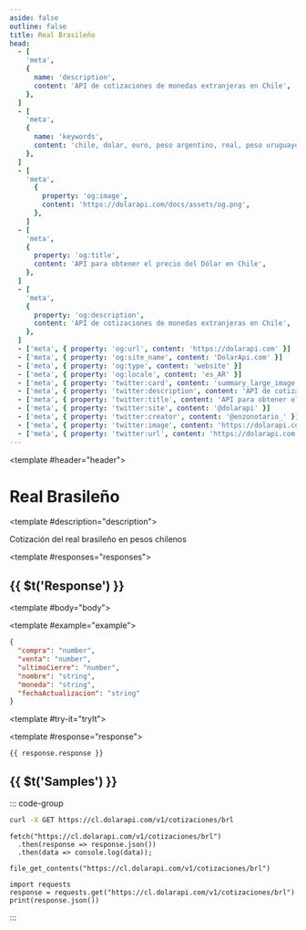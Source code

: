 ```yaml
---
aside: false
outline: false
title: Real Brasileño
head:
  - [
    'meta',
    {
      name: 'description',
      content: 'API de cotizaciones de monedas extranjeras en Chile',
    },
  ]
  - [
    'meta',
    {
      name: 'keywords',
      content: 'chile, dolar, euro, peso argentino, real, peso uruguayo, dolar api, dolar api chile',
    },
  ]
  - [
    'meta',
      {
        property: 'og:image',
        content: 'https://dolarapi.com/docs/assets/og.png',
      },
    ]
  - [
    'meta',
    {
      property: 'og:title',
      content: 'API para obtener el precio del Dólar en Chile',
    },
  ]
  - [
    'meta',
    {
      property: 'og:description',
      content: 'API de cotizaciones de monedas extranjeras en Chile',
    },
  ]
  - ['meta', { property: 'og:url', content: 'https://dolarapi.com' }]
  - ['meta', { property: 'og:site_name', content: 'DolarApi.com' }]
  - ['meta', { property: 'og:type', content: 'website' }]
  - ['meta', { property: 'og:locale', content: 'es_AR' }]
  - ['meta', { property: 'twitter:card', content: 'summary_large_image' }]
  - ['meta', { property: 'twitter:description', content: 'API de cotizaciones de monedas extranjeras en Chile' }]
  - ['meta', { property: 'twitter:title', content: 'API para obtener el precio del Dólar en Chile' }]
  - ['meta', { property: 'twitter:site', content: '@dolarapi' }]
  - ['meta', { property: 'twitter:creator', content: '@enzonotario_' }]
  - ['meta', { property: 'twitter:image', content: 'https://dolarapi.com/docs/assets/og.png' }]
  - ['meta', { property: 'twitter:url', content: 'https://dolarapi.com' }]
---
```


<script setup>
import { setRegionForSidebar } from '../../.vitepress/sidebar/sidebar.utils.js'

setRegionForSidebar('cl')
</script>

<Operation method="GET" id="get-brl-clp">

<template #header="header">

# Real Brasileño

</template>

<template #description="description">

<OperationEndpoint :method="description.method" :path="description.path" :baseUrl="description.baseUrl" />

Cotización del real brasileño en pesos chilenos

<!--@include: ./parts/get-brl-clp-description-after.md -->

</template>

<template #responses="responses">

## {{ $t('Response') }}

<Responses :responses="responses.responses" :schema="responses.schema" :responseType="responses.responseType">

<template #body="body">

<ResponseBody :schema="body.schema" :responseType="body.responseType" />

</template>

<template #example="example">

```json
{
  "compra": "number",
  "venta": "number",
  "ultimoCierre": "number",
  "nombre": "string",
  "moneda": "string",
  "fechaActualizacion": "string"
}
```

</template>

</Responses>

</template>

<template #try-it="tryIt">

<TryItButton :operation-id="tryIt.operationId" :method="tryIt.method">

<template #response="response">

```json-vue
{{ response.response }}
```

</template>

</TryItButton>

## {{ $t('Samples') }}

::: code-group

```bash [cURL] 
curl -X GET https://cl.dolarapi.com/v1/cotizaciones/brl
```

```js-vue [JavaScript]
fetch("https://cl.dolarapi.com/v1/cotizaciones/brl")
  .then(response => response.json())
  .then(data => console.log(data));
```

```php-vue [PHP]
file_get_contents("https://cl.dolarapi.com/v1/cotizaciones/brl")
```

```python-vue [Python]
import requests
response = requests.get("https://cl.dolarapi.com/v1/cotizaciones/brl")
print(response.json())
```

:::

</template>

</Operation>
